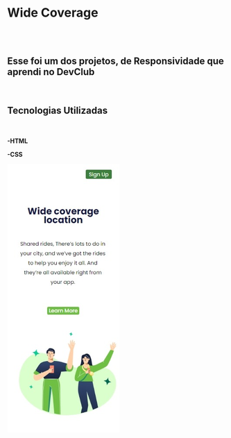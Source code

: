 <h1>Wide Coverage</h1>
<br>
<br>

<h2>Esse foi um dos projetos, de Responsividade que aprendi no DevClub</h2>
<br>

<h2>Tecnologias Utilizadas</h2>
<br>

<p><b>-HTML</b><p/>
<p><b>-CSS</b></p>

<img src="https://github.com/RubianoMenezes/Responsivo/blob/main/Proj-Responsivo/img/Wide%20Coverage-Mobili.jpeg"/>

